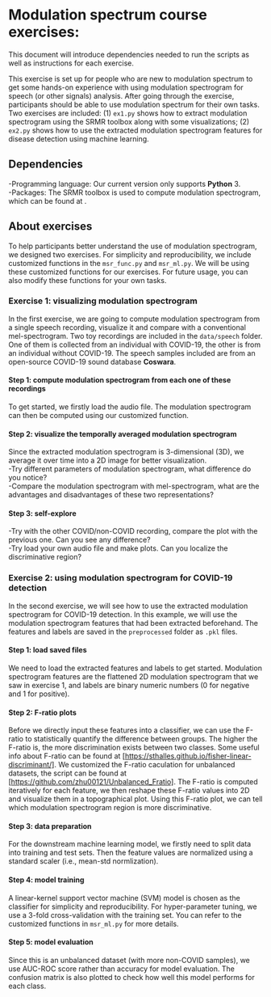 # Modulation spectrum course exercises:
This document will introduce dependencies needed to run the scripts as well as instructions for each exercise.<br />

This exercise is set up for people who are new to modulation spectrum to get some hands-on experience with using modulation spectrogram for speech (or other signals) analysis. After going through the exercise, participants should be able to use modulation spectrum for their own tasks. Two exercises are included: (1) ```ex1.py``` shows how to extract modulation spectrogram using the SRMR toolbox along with some visualizations; (2) ```ex2.py``` shows how to use the extracted modulation spectrogram features for disease detection using machine learning.

## Dependencies
-Programming language: Our current version only supports **Python** 3. <br />
-Packages: The SRMR toolbox is used to compute modulation spectrogram, which can be found at .

## About exercises
To help participants better understand the use of modulation spectrogram, we designed two exercises. For simplicity and reproducibility, we include customized functions in the ```msr_func.py``` and ```msr_ml.py```. We will be using these customized functions for our exercises. For future usage, you can also modify these functions for your own tasks.
### Exercise 1: visualizing modulation spectrogram
In the first exercise, we are going to compute modulation spectrogram from a single speech recording, visualize it and compare with a conventional mel-spectrogram. Two toy recordings are included in the ```data/speech``` folder. One of them is collected from an individual with COVID-19, the other is from an individual without COVID-19. The speech samples included are from an open-source COVID-19 sound database **Coswara**.

#### Step 1: compute modulation spectrogram from each one of these recordings
To get started, we firstly load the audio file. The modulation spectrogram can then be computed using our customized function.

#### Step 2: visualize the temporally averaged modulation spectrogram
Since the extracted modulation spectrogram is 3-dimensional (3D), we average it over time into a 2D image for better visualization. <br />
-Try different parameters of modulation spectrogram, what difference do you notice? <br />
-Compare the modulation spectrogram with mel-spectrogram, what are the advantages and disadvantages of these two representations?

#### Step 3: self-explore
-Try with the other COVID/non-COVID recording, compare the plot with the previous one. Can you see any difference? <br />
-Try load your own audio file and make plots. Can you localize the discriminative region?


### Exercise 2: using modulation spectrogram for COVID-19 detection
In the second exercise, we will see how to use the extracted modulation spectrogram for COVID-19 detection. In this example, we will use the modulation spectrogram features that had been extracted beforehand. The features and labels are saved in the ```preprocessed``` folder as ```.pkl``` files.

#### Step 1: load saved files
We need to load the extracted features and labels to get started. Modulation spectrogram features are the flattened 2D modulation spectrogram that we saw in exercise 1, and labels are binary numeric numbers (0 for negative and 1 for positive).

#### Step 2: F-ratio plots
Before we directly input these features into a classifier, we can use the F-ratio to statistically quantify the difference between groups. The higher the F-ratio is, the more discrimination exists between two classes. Some useful info about F-ratio can be found at [https://sthalles.github.io/fisher-linear-discriminant/]. We customized the F-ratio caculation for unbalanced datasets, the script can be found at [https://github.com/zhu00121/Unbalanced_Fratio]. The F-ratio is computed iteratively for each feature, we then reshape these F-ratio values into 2D and visualize them in a topographical plot. Using this F-ratio plot, we can tell which modulation spectrogram region is more discriminative.

#### Step 3: data preparation
For the downstream machine learning model, we firstly need to split data into training and test sets. Then the feature values are normalized using a standard scaler (i.e., mean-std normlization). 

#### Step 4: model training
A linear-kernel support vector machine (SVM) model is chosen as the classifier for simplicity and reproducibility. For hyper-parameter tuning, we use a 3-fold cross-validation with the training set. You can refer to the customized functions in ```msr_ml.py``` for more details.

#### Step 5: model evaluation
Since this is an unbalanced dataset (with more non-COVID samples), we use AUC-ROC score rather than accuracy for model evaluation. The confusion matrix is also plotted to check how well this model performs for each class.
